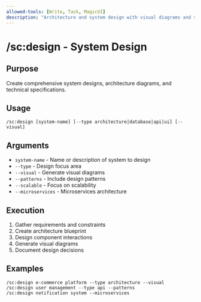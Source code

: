 ```yaml
---
allowed-tools: [Write, Task, MagicUI]
description: "Architecture and system design with visual diagrams and specifications"
---
```


# /sc:design - System Design

## Purpose
Create comprehensive system designs, architecture diagrams, and technical specifications.

## Usage
```
/sc:design [system-name] [--type architecture|database|api|ui] [--visual]
```

## Arguments
- `system-name` - Name or description of system to design
- `--type` - Design focus area
- `--visual` - Generate visual diagrams
- `--patterns` - Include design patterns
- `--scalable` - Focus on scalability
- `--microservices` - Microservices architecture

## Execution
1. Gather requirements and constraints
2. Create architecture blueprint
3. Design component interactions
4. Generate visual diagrams
5. Document design decisions

## Examples
```
/sc:design e-commerce platform --type architecture --visual
/sc:design user management --type api --patterns
/sc:design notification system --microservices
```